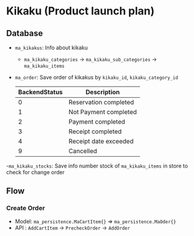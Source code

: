 # Kikaku (Product launch plan)

## Database

- `ma_kikakus`: Info about kikaku
  - `ma_kikaku_categories` -> `ma_kikaku_sub_categories` -> `ma_kikaku_items`

- `ma_order`: Save order of kikakus by `kikaku_id`, `kikaku_category_id`
  
    | BackendStatus | Description           |
    |---------------|-----------------------|
    | 0             | Reservation completed |
    | 1             | Not Payment completed |
    | 2             | Payment completed     |
    | 3             | Receipt completed     |
    | 4             | Receipt date exceeded |
    | 9             | Cancelled             |

-`ma_kikaku_stocks`:  Save info number stock of `ma_kikaku_items` in store to check for change order

## Flow

### Create Order

- Model: `ma_persistence.MaCartItem{}` => `ma_persistence.MaOder{}`
- API : `AddCartItem` -> `PrecheckOrder` -> `AddOrder`
